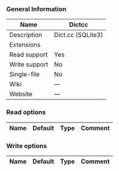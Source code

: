 
### General Information ###
Name | Dictcc
---- | -------
Description | Dict.cc (SQLite3)
Extensions | 
Read support | Yes
Write support | No
Single-file | No
Wiki | ―
Website | ―


### Read options ###
Name | Default | Type | Comment
---- | ---- | ------- | -------

### Write options ###
Name | Default | Type | Comment
---- | ---- | ------- | -------
